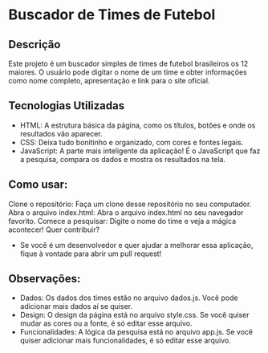 # Buscador de Times de Futebol

## Descrição
Este projeto é um buscador simples de times de futebol brasileiros os 12 maiores. O usuário pode digitar o nome de um time e obter informações como nome completo, apresentação e link para o site oficial.

## Tecnologias Utilizadas

* HTML: A estrutura básica da página, como os títulos, botões e onde os resultados vão aparecer.
* CSS: Deixa tudo bonitinho e organizado, com cores e fontes legais.
* JavaScript: A parte mais inteligente da aplicação! É o JavaScript que faz a pesquisa, compara os dados e mostra os resultados na tela.

## Como usar:

Clone o repositório: Faça um clone desse repositório no seu computador.
Abra o arquivo index.html: Abra o arquivo index.html no seu navegador favorito.
Comece a pesquisar: Digite o nome do time e veja a mágica acontecer!
Quer contribuir?

* Se você é um desenvolvedor e quer ajudar a melhorar essa aplicação, fique à vontade para abrir um pull request!

## Observações:

* Dados: Os dados dos times estão no arquivo dados.js. Você pode adicionar mais dados aí se quiser.
* Design: O design da página está no arquivo style.css. Se você quiser mudar as cores ou a fonte, é só editar esse arquivo.
* Funcionalidades: A lógica da pesquisa está no arquivo app.js. Se você quiser adicionar mais funcionalidades, é só editar esse arquivo.
